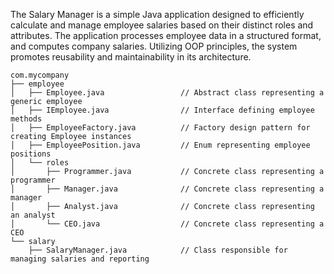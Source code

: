 
The Salary Manager is a simple Java application designed to efficiently calculate and manage employee salaries based on their distinct roles and attributes. The application processes employee data in a structured format, and computes company salaries. Utilizing OOP principles, the system promotes reusability and maintainability in its architecture.

```
com.mycompany
├── employee                        
│   ├── Employee.java                 // Abstract class representing a generic employee
│   ├── IEmployee.java                // Interface defining employee methods
│   ├── EmployeeFactory.java          // Factory design pattern for creating Employee instances
│   ├── EmployeePosition.java         // Enum representing employee positions
│   └── roles                      
│       ├── Programmer.java           // Concrete class representing a programmer
│       ├── Manager.java              // Concrete class representing a manager
│       ├── Analyst.java              // Concrete class representing an analyst
│       └── CEO.java                  // Concrete class representing a CEO
└── salary                          
    ├── SalaryManager.java            // Class responsible for managing salaries and reporting

```

